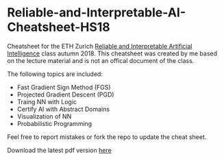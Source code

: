 # Reliable-and-Interpretable-AI-Cheatsheet-HS18
Cheatsheet for the ETH Zurich [Reliable and Interpretable Artificial Intelligence](https://www.sri.inf.ethz.ch/teaching/riai2018) class autumn 2018. This cheatsheet was created by me based on the lecture material and is not an offical document of the class.

The following topics are included:
- Fast Gradient Sign Method (FGS)
- Projected Gradient Descent (PGD)
- Traing NN with Logic
- Certify AI with Abstract Domains
- Visualization of NN
- Probabilistic Programming

Feel free to report mistakes or fork the repo to update the cheat sheet.

Download the latest pdf version [here](https://latexonline.cc/compile?git=https%3A%2F%2Fgithub.com%2Fmanuelbre%2FReliable-and-Interpretable-AI-Cheatsheet-HS18&target=riai18_cheatsheet.tex&command=pdflatex)
